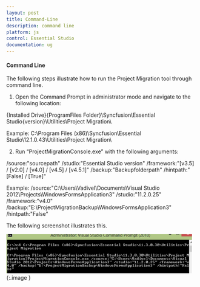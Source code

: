 ```yaml
---
layout: post
title: Command-Line
description: command line
platform: js
control: Essential Studio
documentation: ug
---
```


#### Command Line

The following steps illustrate how to run the Project Migration tool through command line.

1. Open the Command Prompt in administrator mode and navigate to the following location:

{Installed Drive}\{ProgramFiles Folder}\Syncfusion\Essential Studio\{version}\Utilities\Project Migration\

Example: C:\Program Files (x86)\Syncfusion\Essential Studio\12.1.0.43\Utilities\Project Migration\



2. Run “ProjectMigrationConsole.exe” with the following arguments:

/source:"sourcepath" /studio:"Essential Studio version" /framework:"[v3.5] / [v2.0] / [v4.0] / [v4.5] / [v4.5.1]" /backup:"Backupfolderpath" /hintpath:"[False] / [True]"

Example: /source:"C:\Users\Vadivel\Documents\Visual Studio 2012\Projects\WindowsFormsApplication3" /studio:"11.2.0.25" /framework:"v4.0" /backup:"E:\ProjectMigrationBackup\WindowsFormsApplication3" /hintpath:"False"



The following screenshot illustrates this.

![cid:image003.png@01CEB5A3.33923680](Command-Line_images/Command-Line_img1.png)
{:.image }


